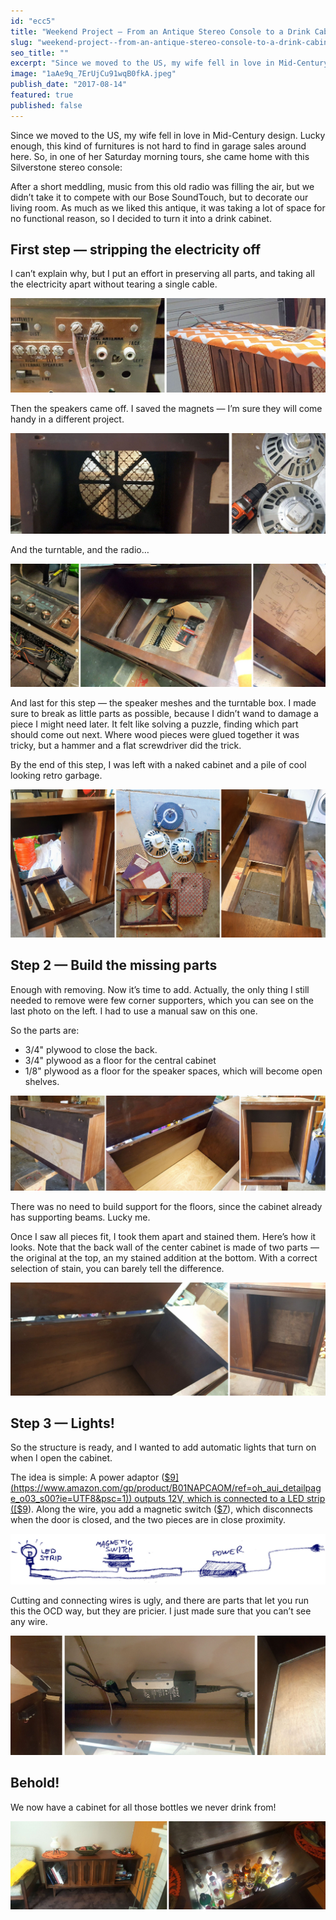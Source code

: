 ```yaml
---
id: "ecc5"
title: "Weekend Project — From an Antique Stereo Console to a Drink Cabinet"
slug: "weekend-project--from-an-antique-stereo-console-to-a-drink-cabinet"
seo_title: ""
excerpt: "Since we moved to the US, my wife fell in love in Mid-Century design. Lucky enough, this kind of furnitures is not hard to find in garage…"
image: "1aAe9q_7ErUjCu91wqB0fkA.jpeg"
publish_date: "2017-08-14"
featured: true
published: false
---
```


Since we moved to the US, my wife fell in love in Mid-Century design. Lucky enough, this kind of furnitures is not hard to find in garage sales around here. So, in one of her Saturday morning tours, she came home with this Silverstone stereo console:

After a short meddling, music from this old radio was filling the air, but we didn’t take it to compete with our Bose SoundTouch, but to decorate our living room. As much as we liked this antique, it was taking a lot of space for no functional reason, so I decided to turn it into a drink cabinet.

## First step — stripping the electricity off

I can’t explain why, but I put an effort in preserving all parts, and taking all the electricity apart without tearing a single cable.

![](./1KTVAHcwJW8y_A2oBtLpn2g.jpeg)

Then the speakers came off. I saved the magnets — I’m sure they will come handy in a different project.

![](./18DuXEekYkFOVCXuztZa2Uw.jpeg)

And the turntable, and the radio…

![](./1uTkdi8Or3sK4jKvmQVOCEg.jpeg)

And last for this step — the speaker meshes and the turntable box. I made sure to break as little parts as possible, because I didn’t wand to damage a piece I might need later. It felt like solving a puzzle, finding which part should come out next. Where wood pieces were glued together it was tricky, but a hammer and a flat screwdriver did the trick.

By the end of this step, I was left with a naked cabinet and a pile of cool looking retro garbage.

![](./1JEFwh9yzK46vojLFuds8nA.jpeg)

## Step 2 — Build the missing parts

Enough with removing. Now it’s time to add. Actually, the only thing I still needed to remove were few corner supporters, which you can see on the last photo on the left. I had to use a manual saw on this one.

So the parts are:

* 3/4" plywood to close the back.
* 3/4" plywood as a floor for the central cabinet
* 1/8" plywood as a floor for the speaker spaces, which will become open shelves.

![](./1PBlJ8uoNPc9SzgampHwP2g.jpeg)

There was no need to build support for the floors, since the cabinet already has supporting beams. Lucky me.

Once I saw all pieces fit, I took them apart and stained them. Here’s how it looks. Note that the back wall of the center cabinet is made of two parts — the original at the top, an my stained addition at the bottom. With a correct selection of stain, you can barely tell the difference.

![](./1I5uPT1asqR6Nvt2P_LLklg.jpeg)

## Step 3 — Lights!

So the structure is ready, and I wanted to add automatic lights that turn on when I open the cabinet.

The idea is simple: A power adaptor ([$9](https://www.amazon.com/gp/product/B01NAPCAOM/ref=oh_aui_detailpage_o03_s00?ie=UTF8&psc=1)) outputs 12V, which is connected to a LED strip ([$9](https://www.amazon.com/gp/product/B01K6MQNHU/ref=oh_aui_detailpage_o03_s00?ie=UTF8&psc=1)). Along the wire, you add a magnetic switch ([$7](https://www.amazon.com/gp/product/B0009SUF08/ref=oh_aui_detailpage_o09_s00?ie=UTF8&psc=1)), which disconnects when the door is closed, and the two pieces are in close proximity.

![](./1BZuPKfl1769819NGpbNasA.jpeg)

Cutting and connecting wires is ugly, and there are parts that let you run this the OCD way, but they are pricier. I just made sure that you can’t see any wire.

![](./1fWdhI3XWNRQd0uwrQZ2WHg.jpeg)

## Behold!

We now have a cabinet for all those bottles we never drink from!

![](./14f991zvhu4wsRz7Ba8rLEA.jpeg)